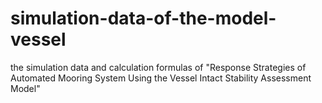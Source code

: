 # simulation-data-of-the-model-vessel
the simulation data and calculation formulas of "Response Strategies of Automated Mooring System Using the Vessel Intact Stability Assessment Model"
